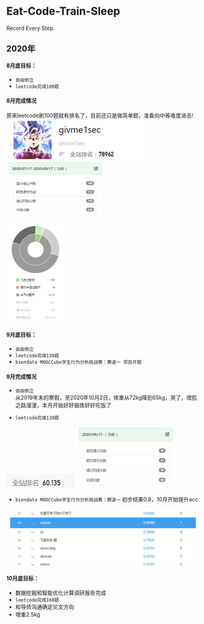# Eat-Code-Train-Sleep
Record Every Step.

## 2020年
#### 8月底目标：
* `自由倒立`
* `leetcode完成100题`

#### 8月完成情况
原来leetcode刷100题就有排名了，目前还只是做简单题，准备向中等难度进击!</br>
<img src="https://github.com/givme1sec/Eat-Code-Train-Sleep/blob/master/img/2020-09/rank.png" width="364" height="107" alt="图片加载失败"/>
<img src="https://github.com/givme1sec/Eat-Code-Train-Sleep/blob/master/img/2020-09/passed.png" width="250" height="150" alt="图片加载失败"/></br>
<img src="https://github.com/givme1sec/Eat-Code-Train-Sleep/blob/master/img/2020-09/process.png" width="150" height="270" alt="图片加载失败"/></br>


#### 9月底目标：
* `自由倒立`
* `leetcode完成130题`
* `biendata MOOCCube学生行为分析挑战赛：赛道一 项目开题`

#### 9月完成情况
* `自由倒立` </br>
从2019年末的寒假，至2020年10月2日，体重从72kg降到65kg，哭了，增肌之路漫漫，本月开始好好锻炼好好吃饭了

* `leetcode完成130题`</br>
<img src="https://github.com/givme1sec/Eat-Code-Train-Sleep/blob/master/img/2020-10/rank_202010.png" width="179" height="38" alt="图片加载失败"/>
<img src="https://github.com/givme1sec/Eat-Code-Train-Sleep/blob/master/img/2020-10/passed_202010.png" width="265" height="165" alt="图片加载失败"/>


* `biendata MOOCCube学生行为分析挑战赛：赛道一` 
初步结果0.8，10月开始提升acc
<img src="https://github.com/givme1sec/Eat-Code-Train-Sleep/blob/master/img/2020-10/biendata_rank.png" width="550" height="150" alt="图片加载失败"/>

#### 10月底目标：
* 数据挖掘和智能优化计算调研报告完成
* `leetcode完成160题`
* 和导师沟通确定论文方向
* 增重2.5kg
